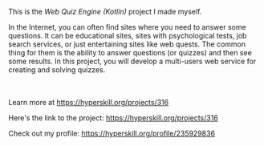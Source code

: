 This is the *Web Quiz Engine (Kotlin)* project I made myself.


<p>In the Internet, you can often find sites where you need to answer some questions. It can be educational sites, sites with psychological tests, job search services, or just entertaining sites like web quests. The common thing for them is the ability to answer questions (or quizzes) and then see some results. In this project, you will develop a multi-users web service for creating and solving quizzes.</p><br/><br/>Learn more at <a href="https://hyperskill.org/projects/316?utm_source=ide&utm_medium=ide&utm_campaign=ide&utm_content=project-card">https://hyperskill.org/projects/316</a>

Here's the link to the project: https://hyperskill.org/projects/316

Check out my profile: https://hyperskill.org/profile/235929836